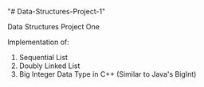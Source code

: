 "# Data-Structures-Project-1" 

Data Structures Project One

Implementation of:
  1. Sequential List
  2. Doubly Linked List
  3. Big Integer Data Type in C++ (Similar to Java's BigInt)
